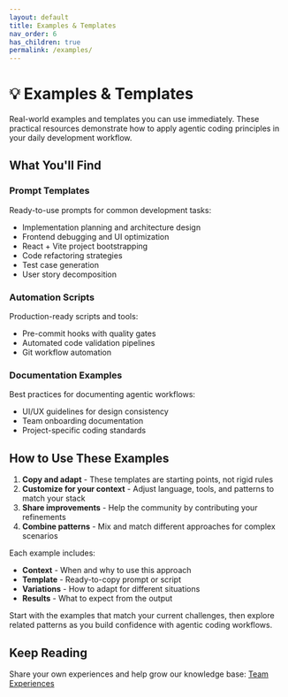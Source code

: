 ```yaml
---
layout: default
title: Examples & Templates
nav_order: 6
has_children: true
permalink: /examples/
---
```


# 💡 Examples & Templates

Real-world examples and templates you can use immediately. These practical resources demonstrate how to apply agentic coding principles in your daily development workflow.

## What You'll Find

### Prompt Templates

Ready-to-use prompts for common development tasks:

- Implementation planning and architecture design
- Frontend debugging and UI optimization
- React + Vite project bootstrapping
- Code refactoring strategies
- Test case generation
- User story decomposition

### Automation Scripts

Production-ready scripts and tools:

- Pre-commit hooks with quality gates
- Automated code validation pipelines
- Git workflow automation

### Documentation Examples

Best practices for documenting agentic workflows:

- UI/UX guidelines for design consistency
- Team onboarding documentation
- Project-specific coding standards

## How to Use These Examples

1. **Copy and adapt** - These templates are starting points, not rigid rules
2. **Customize for your context** - Adjust language, tools, and patterns to match your stack
3. **Share improvements** - Help the community by contributing your refinements
4. **Combine patterns** - Mix and match different approaches for complex scenarios

Each example includes:

- **Context** - When and why to use this approach
- **Template** - Ready-to-copy prompt or script
- **Variations** - How to adapt for different situations
- **Results** - What to expect from the output

Start with the examples that match your current challenges, then explore related patterns as you build confidence with agentic coding workflows.

## Keep Reading

Share your own experiences and help grow our knowledge base: [Team Experiences](./TEAM_EXPERIENCES.md)
